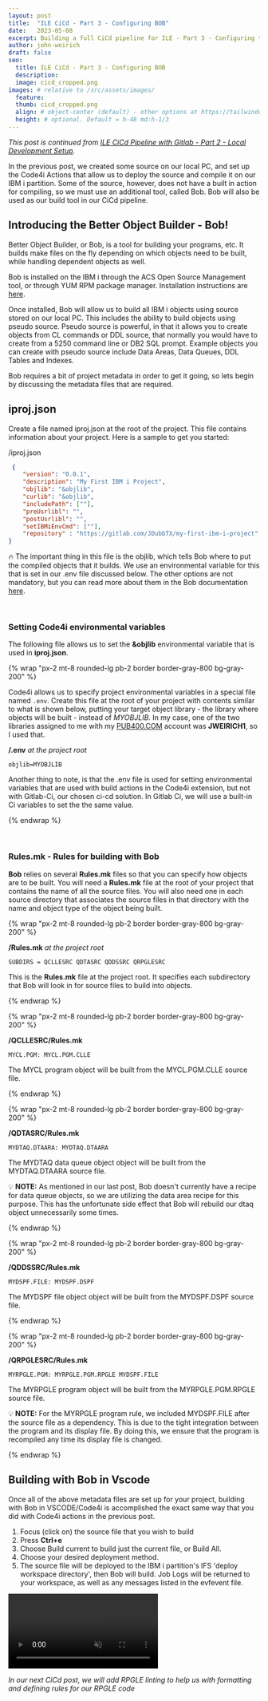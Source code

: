```yaml
---
layout: post
title:  "ILE CiCd - Part 3 - Configuring BOB"
date:   2023-05-08
excerpt: Building a full CiCd pipeline for ILE - Part 3 - Configuring the Better Object Builder (BOB)
author: john-weirich
draft: false
seo:
  title: ILE CiCd - Part 3 - Configuring BOB
  description:
  image: cicd_cropped.png
images: # relative to /src/assets/images/
  feature:
  thumb: cicd_cropped.png
  align: # object-center (default) - other options at https://tailwindcss.com/docs/object-position
  height: # optional. Default = h-48 md:h-1/3
---
```


*This post is continued from [ILE CiCd Pipeline with Gitlab - Part 2 - Local Development Setup](/2023/05/08/ile-cicd-part-2-local-development-setup).*

In the previous post, we created some source on our local PC, and set up the Code4i Actions that allow us to deploy the source and compile it on our IBM i partition.  Some of the source, however, does not have a built in action for compiling, so we must use an additional tool, called Bob.  Bob will also be used as our build tool in our CiCd pipeline.

## Introducing the Better Object Builder - Bob!

Better Object Builder, or Bob, is a tool for building your programs, etc.  It builds make files on the fly depending on which objects need to be built, while handling dependent objects as well.  

Bob is installed on the IBM i through the ACS Open Source Management tool, or through YUM RPM package manager.  Installation instructions are [here](https://ibm.github.io/ibmi-bob/#/getting-started/installation).

Once installed, Bob will allow us to build all IBM i objects using source stored on our local PC.  This includes the ability to build objects using pseudo source.  Pseudo source is powerful, in that it allows you to create objects from CL commands or DDL source, that normally you would have to create from a 5250 command line or DB2 SQL prompt. Example objects you can create with pseudo source include Data Areas, Data Queues, DDL Tables and Indexes.

Bob requires a bit of project metadata in order to get it going, so lets begin by discussing the metadata files that are required.

## iproj.json

Create a file named iproj.json at the root of the project.  This file contains information about your project.  Here is a sample to get you started:

/iproj.json

```json
 {
    "version": "0.0.1",
    "description": "My First IBM i Project",
    "objlib": "&objlib",
    "curlib": "&objlib",
    "includePath": [""],
    "preUsrlibl": "",
    "postUsrlibl": "",
    "setIBMiEnvCmd": [""],
    "repository" : "https://gitlab.com/JDubbTX/my-first-ibm-i-project"
}
```

:fire: The important thing in this file is the objlib, which tells Bob where to put the compiled objects that it builds.  We use an environmental variable for this that is set in our .env file discussed below.  The other options are not mandatory, but you can read more about them in the Bob documentation [here](https://ibm.github.io/ibmi-bob/#/prepare-the-project/iproj-json).

</br>

### Setting Code4i environmental variables

The following file allows us to set the **&objlib** environmental variable that is used in **iproj.json**.

{% wrap "px-2 mt-8 rounded-lg pb-2 border border-gray-800 bg-gray-200" %}

Code4i allows us to specify project environmental variables in a special file named `.env`.  Create this file at the root of your project with contents similar to what is shown below, putting your target object library - the library where objects will be built - instead of *MYOBJLIB*.  In my case, one of the two libraries assigned to me with my [PUB400.COM](https://PUB400.COM) account was **JWEIRICH1**, so I used that.

**/.env** *at the project root*

```text
objlib=MYOBJLIB
```

Another thing to note, is that the .env file is used for setting environmental variables that are used with build actions in the Code4i extension, but not with Gitlab-Ci, our chosen ci-cd solution.  In Gitlab Ci, we will use a built-in Ci variables to set the the same value.

{% endwrap %}

</br>

### Rules.mk - Rules for building with Bob

**Bob** relies on several **Rules.mk** files so that you can specify how objects are to be built.  You will need a **Rules.mk** file at the root of your project that contains the name of all the source files.  You will also need one in each source directory that associates the source files in that directory with the name and object type of the object being built.

{% wrap "px-2 mt-8 rounded-lg pb-2 border border-gray-800 bg-gray-200" %}

**/Rules.mk** *at the project root*

```text
SUBDIRS = QCLLESRC QDTASRC QDDSSRC QRPGLESRC
```

This is the **Rules.mk** file at the project root.  It specifies each subdirectory that Bob will look in for source files to build into objects.

{% endwrap %}

{% wrap "px-2 mt-8 rounded-lg pb-2 border border-gray-800 bg-gray-200" %}

**/QCLLESRC/Rules.mk**

```text
MYCL.PGM: MYCL.PGM.CLLE
```

The MYCL program object will be built from the MYCL.PGM.CLLE source file.

{% endwrap %}

{% wrap "px-2 mt-8 rounded-lg pb-2 border border-gray-800 bg-gray-200" %}

**/QDTASRC/Rules.mk**

```text
MYDTAQ.DTAARA: MYDTAQ.DTAARA
```

The MYDTAQ data queue object object will be built from the MYDTAQ.DTAARA source file.

:bulb: **NOTE:**  As mentioned in our last post, Bob doesn't currently have a recipe for data queue objects, so we are utilizing the data area recipe for this purpose.  This has the unfortunate side effect that Bob will rebuild our dtaq object unnecessarily some times.

{% endwrap %}

{% wrap "px-2 mt-8 rounded-lg pb-2 border border-gray-800 bg-gray-200" %}

**/QDDSSRC/Rules.mk**

```text
MYDSPF.FILE: MYDSPF.DSPF
```

The MYDSPF file object object will be built from the MYDSPF.DSPF source file.

{% endwrap %}

{% wrap "px-2 mt-8 rounded-lg pb-2 border border-gray-800 bg-gray-200" %}

**/QRPGLESRC/Rules.mk**

```text
MYRPGLE.PGM: MYRPGLE.PGM.RPGLE MYDSPF.FILE
```

The MYRPGLE program object will be built from the MYRPGLE.PGM.RPGLE source file.

:bulb: **NOTE:** For the MYRPGLE program rule, we included MYDSPF.FILE after the source file as a dependency.  This is due to the tight integration between the program and its display file.  By doing this, we ensure that the program is recompiled any time its display file is changed.

{% endwrap %}

## Building with Bob in Vscode

Once all of the above metadata files are set up for your project, building with Bob in VSCODE/Code4i is accomplished the exact same way that you did with Code4i actions in the previous post.

1. Focus (click on) the source file that you wish to build
2. Press **Ctrl+e**
3. Choose Build current to build just the current file, or Build All.
4. Choose your desired deployment method.
5. The source file will be deployed to the IBM i partition's IFS 'deploy workspace directory', then Bob will build.  Job Logs will be returned to your workspace, as well as any messages listed in the evfevent file.

<video src="/assets/video/ILE-CICD-Building-Locally-With-Bob.mp4" autoplay muted loop controls class="object-cover w-full h-full"></video>

*In our next CiCd post, we will add RPGLE linting to help us with formatting and defining rules for our RPGLE code*